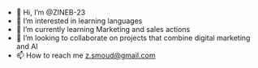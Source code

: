 - 👋 Hi, I’m @ZINEB-23
- 👀 I’m interested in learning languages
- 🌱 I’m currently learning Marketing and sales actions
- 💞️ I’m looking to collaborate on projects that combine digital marketing and AI
- 📫 How to reach me z.smoud@gmail.com

<!---
ZINEB-23/ZINEB-23 is a ✨ special ✨ repository because its `README.md` (this file) appears on your GitHub profile.
You can click the Preview link to take a look at your changes.
--->
